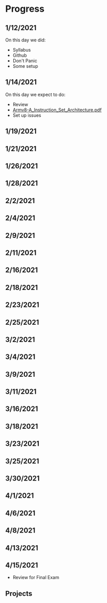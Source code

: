 # Progress

## 1/12/2021

On this day we did:

* Syllabus
* Github
* Don't Panic
* Some setup

## 1/14/2021

On this day we expect to do:

* Review
* [Armv8-A_Instruction_Set_Architecture.pdf](./reference/Armv8-A_Instruction_Set_Architecture.pdf)
* Set up issues


## 1/19/2021

## 1/21/2021

## 1/26/2021

## 1/28/2021

## 2/2/2021

## 2/4/2021

## 2/9/2021

## 2/11/2021

## 2/16/2021

## 2/18/2021

## 2/23/2021

## 2/25/2021

## 3/2/2021

## 3/4/2021

## 3/9/2021

## 3/11/2021

## 3/16/2021

## 3/18/2021

## 3/23/2021

## 3/25/2021

## 3/30/2021

## 4/1/2021

## 4/6/2021

## 4/8/2021

## 4/13/2021

## 4/15/2021

* Review for Final Exam

## Projects

